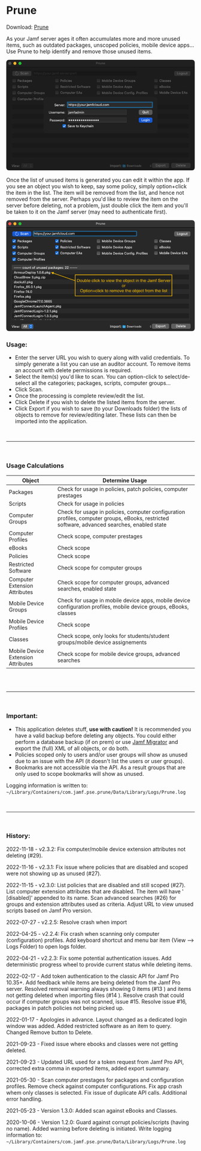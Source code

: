 # Prune
Download: [Prune](https://github.com/BIG-RAT/prune/releases/latest/download/prune.zip)

As your Jamf server ages it often accumulates more and more unused items, such as outdated packages, unscoped policies, mobile device apps...  Use Prune to help identify and remove those unused items.

![alt text](./images/pruneApp.png "Prune")

Once the list of unused items is generated you can edit it within the app.  If you see an object you wish to keep, say some policy, simply option+click the item in the list.  The item will be removed from the list, and hence not removed from the server.  Perhaps you'd like to review the item on the server before deleting, not a problem, just double click the item and you'll be taken to it on the Jamf server (may need to authenticate first).

![alt text](./images/edit.png "modify/review")

### Usage:
* Enter the server URL you wish to query along with valid credentials.  To simply generate a list you can use an auditor account.  To remove items an account with delete permissions is required.
* Select the item(s) you'd like to scan.  You can option-click to select/de-select all the categories; packages, scripts, computer groups...
* Click Scan.
* Once the processing is complete review/edit the list.
* Click Delete if you wish to delete the listed items from the server.
* Click Export if you wish to save (to your Downloads folder) the lists of objects to remove for review/editing later.  These lists can then be imported into the application.
 
<br><hr><br>
### Usage Calculations<br>

<table>
    <thead>
        <tr>
            <th>Object</th>
            <th>Determine Usage</th>
        </tr>
    </thead>
    <tbody>
        <tr>
            <td>Packages</td>
            <td>Check for usage in policies, patch policies, computer prestages</td>
        </tr>
        <tr>
            <td>Scripts</td>
            <td>Check for usage in policies</td>
        </tr>
        <tr>
            <td>Computer Groups</td>
            <td>Check for usage in policies, computer configuration profiles, computer groups, eBooks, restricted software, advanced searches, enabled state</td>
        </tr>
        <tr>
            <td>Computer Profiles</td>
            <td>Check scope, computer prestages</td>
        </tr>
        <tr>
            <td>eBooks</td>
            <td>Check scope</td>
        </tr>
        <tr>
            <td>Policies</td>
            <td>Check scope</td>
        </tr>
        <tr>
            <td>Restricted Software</td>
            <td>Check scope for computer groups</td>
        </tr>
        <tr>
            <td>Computer Extension Attributes</td>
            <td>Check scope for computer groups, advanced searches, enabled state</td>
        </tr>
        <tr>
            <td>Mobile Device Groups</td>
            <td>Check for usage in mobile device apps, mobile device configuration profiles, mobile device groups, eBooks, classes</td>
        </tr>
        <tr>
            <td>Mobile Device Profiles</td>
            <td>Check scope</td>
        </tr>
        <tr>
            <td>Classes</td>
            <td>Check scope, only looks for students/student groups/mobile device assignements</td>
        </tr>
        <tr>
            <td>Mobile Device Extension Attributes</td>
            <td>Check scope for mobile device groups, advanced searches</td>
        </tr>
    </tbody>
</table>
<br><br>
<hr><br>

### Important:
* This application deletes stuff, <b>use with caution!</b>  It is recommended you have a valid backup before deleting any objects.  You could either perform a database backup (if on prem) or use [Jamf Migrator](https://github.com/jamf/JamfMigrator) and export the (full) XML of all objects, or do both.
* Policies scoped only to users and/or user groups will show as unused due to an issue with the API (it doesn't list the users or user groups).
* Bookmarks are not accessible via the API.  As a result groups that are only used to scope bookmarks will show as unused.

Logging information is written to: ```~/Library/Containers/com.jamf.pse.prune/Data/Library/Logs/Prune.log```

<br><hr><br>

### History:
2022-11-18 - v2.3.2: Fix computer/mobile device extension attributes not deleting (#29).

2022-11-16 - v2.3.1: Fix issue where policies that are disabled and scoped were not showing up as unused (#27).

2022-11-15 - v2.3.0: List policies that are disabled and still scoped (#27).  List computer extension attributes that are disabled.  The item will have '    [disabled]' appended to its name.  Scan advanced searches (#26) for groups and extension attributes used as criteria.  Adjust URL to view unused scripts based on Jamf Pro version.

2022-07-27 - v2.2.5: Resolve crash when import  

2022-04-25 - v2.2.4: Fix crash when scanning only computer (configuration) profiles.  Add keyboard shortcut and menu bar item (View --> Logs Folder) to open logs folder.

2022-04-21 - v2.2.3: Fix some potential authentication issues.  Add deterministic progress wheel to provide current status while deleting items.

2022-02-17 - Add token authentication to the classic API for Jamf Pro 10.35+. Add feedback while items are being deleted from the Jamf Pro server. Resolved removal warning always showing 0 items (#13 ) and items not getting deleted when importing files (#14 ). Resolve crash that could occur if computer groups was not scanned, issue #15.  Resolve issue #16, packages in patch policies not being picked up.

2022-01-17 - Apologies in advance.  Layout changed as a dedicated login window was added.  Added restricted software as an item to query.  Changed Remove button to Delete.

2021-09-23 - Fixed issue where ebooks and classes were not getting deleted.

2021-09-23 - Updated URL used for a token request from Jamf Pro API, corrected extra comma in exported items, added export summary.

2021-05-30 - Scan computer prestages for packages and configuration profiles.  Remove check against computer configurations.  Fix app crash whem only classes is selected.  Fix issue of duplicate API calls.  Additional error handling.

2021-05-23 - Version 1.3.0: Added scan against eBooks and Classes.

2020-10-06 - Version 1.2.0: Guard against corrupt policies/scripts (having no name).  Added warning before deleting is initiated.  Write logging information to: ```~/Library/Containers/com.jamf.pse.prune/Data/Library/Logs/Prune.log```

